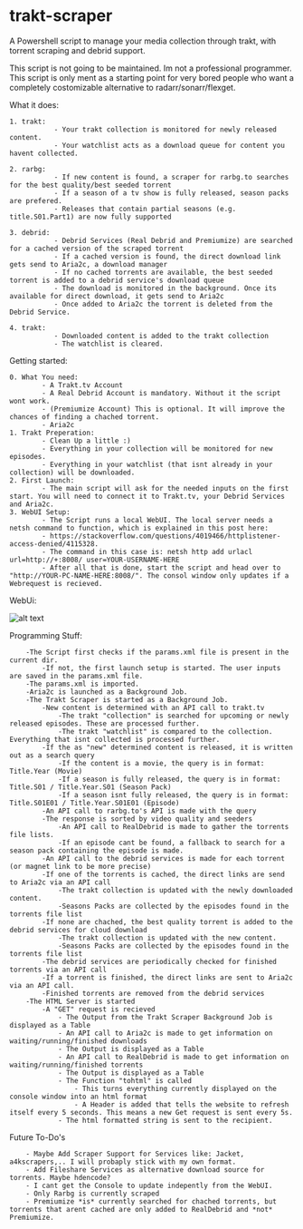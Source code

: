 # trakt-scraper

A Powershell script to manage your media collection through trakt, with torrent scraping and debrid support.

This script is not going to be maintained. Im not a professional programmer. This script is only ment as a starting point for very bored people who want a completely costomizable alternative to radarr/sonarr/flexget.



What it does:
    
    1. trakt:
               - Your trakt collection is monitored for newly released content.
               - Your watchlist acts as a download queue for content you havent collected.
    
    2. rarbg:
               - If new content is found, a scraper for rarbg.to searches for the best quality/best seeded torrent
               - If a season of a tv show is fully released, season packs are prefered.
               - Releases that contain partial seasons (e.g. title.S01.Part1) are now fully supported
    
    3. debrid: 
               - Debrid Services (Real Debrid and Premiumize) are searched for a cached version of the scraped torrent
               - If a cached version is found, the direct download link gets send to Aria2c, a download manager
               - If no cached torrents are available, the best seeded torrent is added to a debrid service's download queue
               - The download is monitored in the background. Once its available for direct download, it gets send to Aria2c
               - Once added to Aria2c the torrent is deleted from the Debrid Service.
               
    4. trakt:
               - Downloaded content is added to the trakt collection
               - The watchlist is cleared.

    
Getting started:

    0. What You need: 
            - A Trakt.tv Account
            - A Real Debrid Account is mandatory. Without it the script wont work.
            - (Premiumize Account) This is optional. It will improve the chances of finding a chached torrent.
            - Aria2c
    1. Trakt Preperation:
            - Clean Up a little :)
            - Everything in your collection will be monitored for new episodes.
            - Everything in your watchlist (that isnt already in your collection) will be downloaded. 
    2. First Launch:
            - The main script will ask for the needed inputs on the first start. You will need to connect it to Trakt.tv, your Debrid Services and Aria2c.
    3. WebUI Setup:
            - The Script runs a local WebUI. The local server needs a netsh command to function, which is explained in this post here: 
            - https://stackoverflow.com/questions/4019466/httplistener-access-denied/4115328.
            - The command in this case is: netsh http add urlacl url=http://+:8008/ user=YOUR-USERNAME-HERE
            - After all that is done, start the script and head over to "http://YOUR-PC-NAME-HERE:8008/". The consol window only updates if a Webrequest is recieved.
    
    
WebUi:

![alt text](https://i.ibb.co/ZN9Gkgy/Screenshot-20210217-112410-Chrome.jpg)

Programming Stuff:

        -The Script first checks if the params.xml file is present in the current dir.
            -If not, the first launch setup is started. The user inputs are saved in the params.xml file.
        -The params.xml is imported.
        -Aria2c is launched as a Background Job.
        -The Trakt Scraper is started as a Background Job.
            -New content is determined with an API call to trakt.tv
                -The trakt "collection" is searched for upcoming or newly released episodes. These are processed further.
                -The trakt "watchlist" is compared to the collection. Everything that isnt collected is processed further.
            -If the as "new" determined content is released, it is written out as a search query
                -If the content is a movie, the query is in format: Title.Year (Movie)
                -If a season is fully released, the query is in format: Title.S01 / Title.Year.S01 (Season Pack)
                -If a season isnt fully released, the query is in format: Title.S01E01 / Title.Year.S01E01 (Episode)
            -An API call to rarbg.to's API is made with the query
            -The response is sorted by video quality and seeders
                -An API call to RealDebrid is made to gather the torrents file lists.
                -If an episode cant be found, a fallback to search for a season pack containing the episode is made.
            -An API call to the debrid services is made for each torrent (or magnet link to be more precise)
            -If one of the torrents is cached, the direct links are send to Aria2c via an API call
                -The trakt collection is updated with the newly downloaded content.
                -Seasons Packs are collected by the episodes found in the torrents file list
            -If none are chached, the best quality torrent is added to the debrid services for cloud download
                -The trakt collection is updated with the new content.
                -Seasons Packs are collected by the episodes found in the torrents file list
            -The debrid services are periodically checked for finished torrents via an API call
            -If a torrent is finished, the direct links are sent to Aria2c via an API call.
            -Finished torrents are removed from the debrid services
        -The HTML Server is started
            -A "GET" request is recieved
                - The Output from the Trakt Scraper Background Job is displayed as a Table
                - An API call to Aria2c is made to get information on waiting/running/finished downloads
                - The Output is displayed as a Table
                - An API call to RealDebrid is made to get information on waiting/running/finished torrents
                - The Output is displayed as a Table
                - The Function "tohtml" is called
                    - This turns everything currently displayed on the console window into an html format
                    - A Header is added that tells the website to refresh itself every 5 seconds. This means a new Get request is sent every 5s.
                - The html formatted string is sent to the recipient.


Future To-Do's
        
        - Maybe Add Scraper Support for Services like: Jacket, a4kscrapers,.. I will probaply stick with my own format.
        - Add Fileshare Services as alternative download source for torrents. Maybe hdencode?
        - I cant get the Console to update indepently from the WebUI.
        - Only Rarbg is currently scraped
        - Premiumize *is* currently searched for chached torrents, but torrents that arent cached are only added to RealDebrid and *not* Premiumize.
